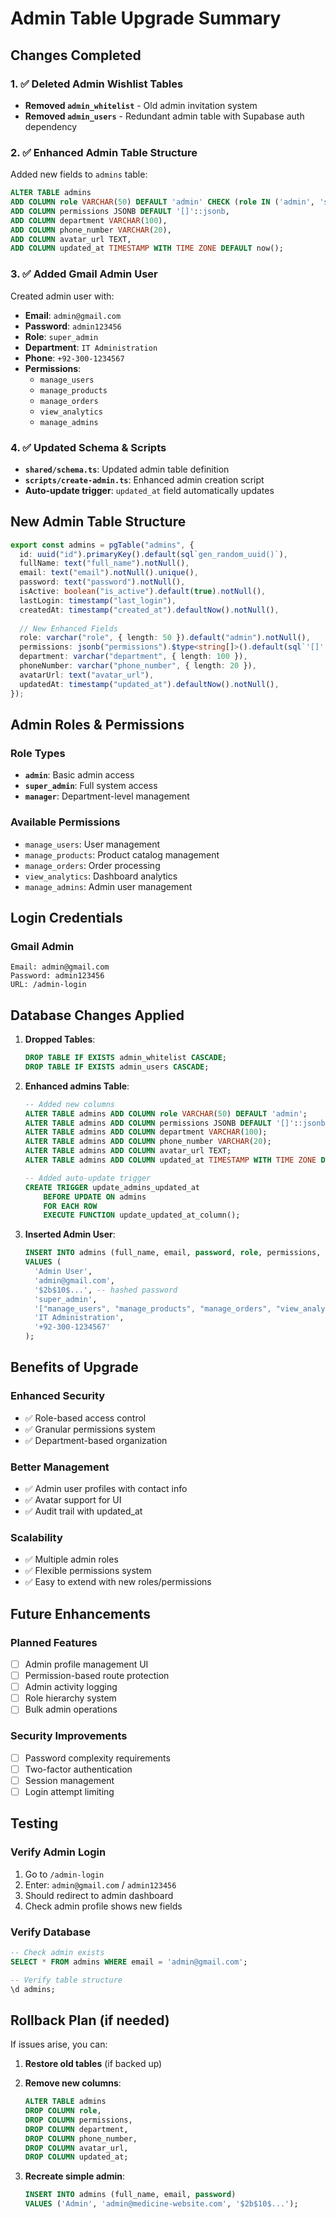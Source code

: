 # Admin Table Upgrade Summary

## Changes Completed

### 1. ✅ Deleted Admin Wishlist Tables
- **Removed `admin_whitelist`** - Old admin invitation system
- **Removed `admin_users`** - Redundant admin table with Supabase auth dependency

### 2. ✅ Enhanced Admin Table Structure
Added new fields to `admins` table:

```sql
ALTER TABLE admins 
ADD COLUMN role VARCHAR(50) DEFAULT 'admin' CHECK (role IN ('admin', 'super_admin', 'manager')),
ADD COLUMN permissions JSONB DEFAULT '[]'::jsonb,
ADD COLUMN department VARCHAR(100),
ADD COLUMN phone_number VARCHAR(20),
ADD COLUMN avatar_url TEXT,
ADD COLUMN updated_at TIMESTAMP WITH TIME ZONE DEFAULT now();
```

### 3. ✅ Added Gmail Admin User
Created admin user with:
- **Email**: `admin@gmail.com`
- **Password**: `admin123456`
- **Role**: `super_admin`
- **Department**: `IT Administration`
- **Phone**: `+92-300-1234567`
- **Permissions**: 
  - `manage_users`
  - `manage_products` 
  - `manage_orders`
  - `view_analytics`
  - `manage_admins`

### 4. ✅ Updated Schema & Scripts
- **`shared/schema.ts`**: Updated admin table definition
- **`scripts/create-admin.ts`**: Enhanced admin creation script
- **Auto-update trigger**: `updated_at` field automatically updates

## New Admin Table Structure

```typescript
export const admins = pgTable("admins", {
  id: uuid("id").primaryKey().default(sql`gen_random_uuid()`),
  fullName: text("full_name").notNull(),
  email: text("email").notNull().unique(),
  password: text("password").notNull(),
  isActive: boolean("is_active").default(true).notNull(),
  lastLogin: timestamp("last_login"),
  createdAt: timestamp("created_at").defaultNow().notNull(),
  
  // New Enhanced Fields
  role: varchar("role", { length: 50 }).default("admin").notNull(),
  permissions: jsonb("permissions").$type<string[]>().default(sql`'[]'::jsonb`).notNull(),
  department: varchar("department", { length: 100 }),
  phoneNumber: varchar("phone_number", { length: 20 }),
  avatarUrl: text("avatar_url"),
  updatedAt: timestamp("updated_at").defaultNow().notNull(),
});
```

## Admin Roles & Permissions

### Role Types
- **`admin`**: Basic admin access
- **`super_admin`**: Full system access
- **`manager`**: Department-level management

### Available Permissions
- `manage_users`: User management
- `manage_products`: Product catalog management
- `manage_orders`: Order processing
- `view_analytics`: Dashboard analytics
- `manage_admins`: Admin user management

## Login Credentials

### Gmail Admin
```
Email: admin@gmail.com
Password: admin123456
URL: /admin-login
```

## Database Changes Applied

1. **Dropped Tables**:
   ```sql
   DROP TABLE IF EXISTS admin_whitelist CASCADE;
   DROP TABLE IF EXISTS admin_users CASCADE;
   ```

2. **Enhanced admins Table**:
   ```sql
   -- Added new columns
   ALTER TABLE admins ADD COLUMN role VARCHAR(50) DEFAULT 'admin';
   ALTER TABLE admins ADD COLUMN permissions JSONB DEFAULT '[]'::jsonb;
   ALTER TABLE admins ADD COLUMN department VARCHAR(100);
   ALTER TABLE admins ADD COLUMN phone_number VARCHAR(20);
   ALTER TABLE admins ADD COLUMN avatar_url TEXT;
   ALTER TABLE admins ADD COLUMN updated_at TIMESTAMP WITH TIME ZONE DEFAULT now();
   
   -- Added auto-update trigger
   CREATE TRIGGER update_admins_updated_at 
       BEFORE UPDATE ON admins 
       FOR EACH ROW 
       EXECUTE FUNCTION update_updated_at_column();
   ```

3. **Inserted Admin User**:
   ```sql
   INSERT INTO admins (full_name, email, password, role, permissions, department, phone_number) 
   VALUES (
     'Admin User', 
     'admin@gmail.com', 
     '$2b$10$...', -- hashed password
     'super_admin',
     '["manage_users", "manage_products", "manage_orders", "view_analytics", "manage_admins"]'::jsonb,
     'IT Administration',
     '+92-300-1234567'
   );
   ```

## Benefits of Upgrade

### Enhanced Security
- ✅ Role-based access control
- ✅ Granular permissions system
- ✅ Department-based organization

### Better Management
- ✅ Admin user profiles with contact info
- ✅ Avatar support for UI
- ✅ Audit trail with updated_at

### Scalability
- ✅ Multiple admin roles
- ✅ Flexible permissions system
- ✅ Easy to extend with new roles/permissions

## Future Enhancements

### Planned Features
- [ ] Admin profile management UI
- [ ] Permission-based route protection
- [ ] Admin activity logging
- [ ] Role hierarchy system
- [ ] Bulk admin operations

### Security Improvements
- [ ] Password complexity requirements
- [ ] Two-factor authentication
- [ ] Session management
- [ ] Login attempt limiting

## Testing

### Verify Admin Login
1. Go to `/admin-login`
2. Enter: `admin@gmail.com` / `admin123456`
3. Should redirect to admin dashboard
4. Check admin profile shows new fields

### Verify Database
```sql
-- Check admin exists
SELECT * FROM admins WHERE email = 'admin@gmail.com';

-- Verify table structure
\d admins;
```

## Rollback Plan (if needed)

If issues arise, you can:

1. **Restore old tables** (if backed up)
2. **Remove new columns**:
   ```sql
   ALTER TABLE admins 
   DROP COLUMN role,
   DROP COLUMN permissions,
   DROP COLUMN department,
   DROP COLUMN phone_number,
   DROP COLUMN avatar_url,
   DROP COLUMN updated_at;
   ```

3. **Recreate simple admin**:
   ```sql
   INSERT INTO admins (full_name, email, password) 
   VALUES ('Admin', 'admin@medicine-website.com', '$2b$10$...');
   ```

